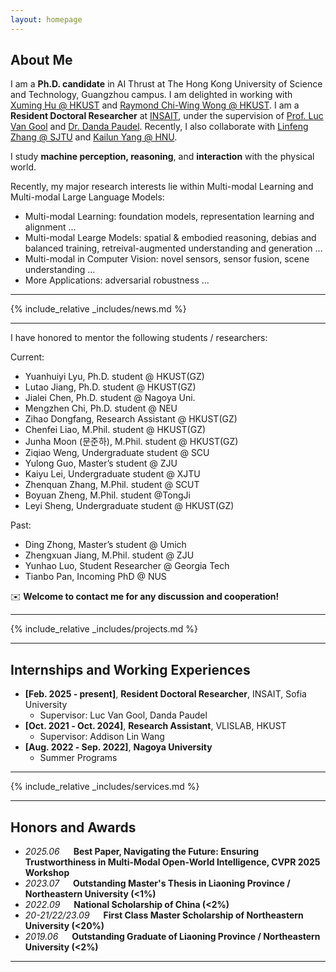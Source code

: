 ```yaml
---
layout: homepage
---
```


## About Me
I am a **Ph.D. candidate** in AI Thrust at The Hong Kong University of Science and Technology, Guangzhou campus. I am delighted in working with [Xuming Hu @ HKUST](https://xuminghu.github.io/) and [Raymond Chi-Wing Wong @ HKUST](https://www.cse.ust.hk/~raywong/). I am a **Resident Doctoral Researcher** at [INSAIT](https://insait.ai/), under the supervision of [Prof. Luc Van Gool](https://insait.ai/prof-luc-van-gool/) and [Dr. Danda Paudel](https://insait.ai/dr-danda-paudel/). Recently, I also collaborate with [Linfeng Zhang @ SJTU](http://www.zhanglinfeng.tech/) and [Kailun Yang @ HNU](https://www.yangkailun.com/). 

I study **machine perception, reasoning**, and **interaction** with the physical world. 

Recently, my major research interests lie within Multi-modal Learning and Multi-modal Large Language Models:

- Multi-modal Learning: foundation models, representation learning and alignment ...
- Multi-modal Learge Models: spatial & embodied reasoning, debias and balanced training, retreival-augmented understanding and generation ...
- Multi-modal in Computer Vision: novel sensors, sensor fusion, scene understanding ...
- More Applications: adversarial robustness ...

---

{% include_relative _includes/news.md %}

---

I have honored to mentor the following students / researchers:

Current:
- Yuanhuiyi Lyu, Ph.D. student @ HKUST(GZ)
- Lutao Jiang, Ph.D. student @ HKUST(GZ)
- Jialei Chen, Ph.D. student @ Nagoya Uni.
- Mengzhen Chi, Ph.D. student @ NEU
- Zihao Dongfang, Research Assistant @ HKUST(GZ)
- Chenfei Liao, M.Phil. student @ HKUST(GZ)
- Junha Moon (문준하), M.Phil. student @ HKUST(GZ)
- Ziqiao Weng, Undergraduate student @ SCU
- Yulong Guo, Master’s student @ ZJU
- Kaiyu Lei, Undergraduate student @ XJTU
- Zhenquan Zhang, M.Phil. student @ SCUT
- Boyuan Zheng, M.Phil. student @TongJi
- Leyi Sheng, Undergraduate student @ HKUST(GZ)

Past:
- Ding Zhong, Master’s student @ Umich
- Zhengxuan Jiang, M.Phil. student @ ZJU
- Yunhao Luo, Student Researcher @ Georgia Tech
- Tianbo Pan, Incoming PhD @ NUS
  
✉️ **Welcome to contact me for any discussion and cooperation!**

---

{% include_relative _includes/projects.md %}

---

## Internships and Working Experiences

- **[Feb. 2025 ‑ present]**, **Resident Doctoral Researcher**, INSAIT, Sofia University  
  - Supervisor: Luc Van Gool, Danda Paudel
- **[Oct. 2021 ‑ Oct. 2024]**, **Research Assistant**, VLISLAB, HKUST  
  - Supervisor: Addison Lin Wang
- **[Aug. 2022 ‑ Sep. 2022]**, **Nagoya University**  
  - Summer Programs

---

{% include_relative _includes/services.md %}

---

## Honors and Awards
- *2025.06* &emsp; **Best Paper, Navigating the Future: Ensuring Trustworthiness in Multi-Modal Open-World Intelligence, CVPR 2025 Workshop**
- *2023.07* &emsp; **Outstanding Master's Thesis in Liaoning Province / Northeastern University (<1%)**
- *2022.09* &emsp; **National Scholarship of China (<2%)**
- *20-21/22/23.09* &emsp; **First Class Master Scholarship of Northeastern University (<20%)**
- *2019.06* &emsp; **Outstanding Graduate of Liaoning Province / Northeastern University (<2%)**

---

<script type='text/javascript' id='clustrmaps' src='//cdn.clustrmaps.com/map_v2.js?cl=080808&w=a&t=tt&d=zrl7WjzBxF_qKC05N5OneNhjFigQ9jPab4GJHSWvjkI&co=ffffff&cmo=3acc3a&cmn=ff5353&ct=808080'></script>
